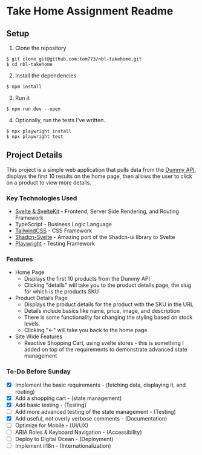 # Take Home Assignment Readme

## Setup

1. Clone the repository
```
$ git clone git@github.com:tom773/nbl-takehome.git
$ cd nbl-takehome
```

2. Install the dependencies
```
$ npm install
```
3. Run it
```
$ npm run dev --open
```
4. Optionally, run the tests I've written.
```
$ npx playwright install
$ npx playwright test 
```
## Project Details

This project is a simple web application that pulls data from the [Dummy API](https://dummyjson.com/products), displays the first 10 results on the home page, then allows the user to click on a product to view more details.

### Key Technologies Used
* [Svelte & SvelteKit](https://github.com/sveltejs) - Frontend, Server Side Rendering, and Routing Framework
* TypeScript - Business Logic Language
* [TailwindCSS](https://github.com/tailwindlabs/tailwindcss) - CSS Framework
* [Shadcn-Svelte](https://github.com/huntabyte/shadcn-svelte) - Amazing port of the Shadcn-ui library to Svelte
* [Playwright](https://github.com/microsoft/playwright) - Testing Framework

### Features
* Home Page
    * Displays the first 10 products from the Dummy API
    * Clicking "details" will take you to the product details page, the slug for which is the products SKU
* Product Details Page
    * Displays the product details for the product with the SKU in the URL
    * Details include basics like name, price, image, and description
    * There is some functionality for changing the styling based on stock levels.
    * Clicking "<-" will take you back to the home page
* Site Wide Features
    * Reactive Shopping Cart, using svelte stores - this is something I added on top of the requirements to demonstrate advanced state management

### To-Do Before Sunday
* [x] Implement the basic requirements - (fetching data, displaying it, and routing)
* [x] Add a shopping cart - (state management)
* [x] Add basic testing - (Testing)
* [ ] Add more advanced testing of the state management - (Testing)
* [x] Add useful, not overly verbose comments - (Documentation)
* [ ] Optimize for Mobile - (UI/UX)
* [ ] ARIA Roles & Keyboard Navigation - (Accessibility) 
* [ ] Deploy to Digital Ocean - (Deployment)
* [ ] Implement ii18n - (Internationalization)
